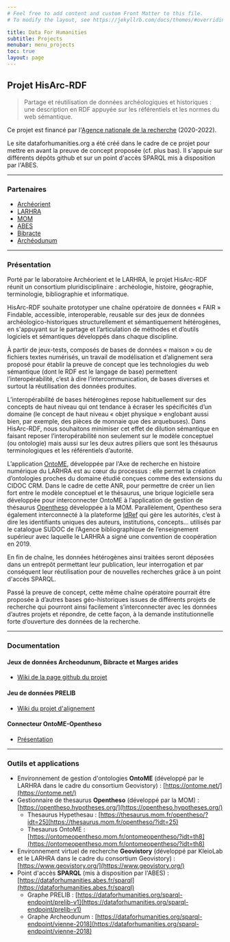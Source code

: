 ```yaml
---
# Feel free to add content and custom Front Matter to this file.
# To modify the layout, see https://jekyllrb.com/docs/themes/#overriding-theme-defaults

title: Data For Humanities
subtitle: Projects
menubar: menu_projects
toc: true
layout: page
---
```


## Projet HisArc-RDF

> Partage et réutilisation de données archéologiques et historiques : une description en RDF appuyée sur les référentiels et les normes du web sémantique.
 
Ce projet est financé par l'[Agence nationale de la recherche](https://anr.fr/fr/lanr/engagements/la-science-ouverte/les-projets-laureats-de-lappel-flash-science-ouverte/projet-hisarc-rdf/) (2020-2022).

Le site dataforhumanities.org a été créé dans le cadre de ce projet pour mettre en avant la preuve de concept proposée (cf. plus bas). Il s'appuie sur différents dépôts github et sur un point d'accès SPARQL mis à disposition par l'ABES.

----------------

### Partenaires

- [Archéorient](https://www.archeorient.mom.fr/)
- [LARHRA](https://larhra.ish-lyon.cnrs.fr/)
- [MOM](https://www.mom.fr/)
- [ABES](https://www.abes.fr/)
- [Bibracte](https://www.bibracte.fr)
- [Archéodunum](https://www.archeodunum.com)

----------------

### Présentation

Porté par le laboratoire Archéorient et le LARHRA, le projet HisArc-RDF réunit un consortium pluridisciplinaire : archéologie, histoire, géographie, terminologie, bibliographie et informatique.

HisArc-RDF souhaite prototyper une chaîne opératoire de données « FAIR » Findable, accessible, interoperable, reusable sur des jeux de données archéologico-historiques structurellement et sémantiquement hétérogènes, en s'appuyant sur le partage et l’articulation de méthodes et d’outils logiciels et sémantiques développés dans chaque discipline. 

À partir de jeux-tests, composés de bases de données « maison » ou de fichiers textes numérisés, un travail de modélisation et d’alignement sera proposé pour établir la preuve de concept que les technologies du web sémantique (dont le RDF est le langage de base) permettent l’interopérabilité, c’est à dire l’intercommunication, de bases diverses et surtout la réutilisation des données produites.

L’interopérabilité de bases hétérogènes repose habituellement sur des concepts de haut niveau qui ont tendance à écraser les spécificités d’un domaine (le concept de haut niveau « objet physique » englobant aussi bien, par exemple, des pièces de monnaie que des arquebuses). Dans HisArc-RDF, nous souhaitons minimiser cet effet de dilution sémantique en faisant reposer l’interopérabilité non seulement sur le modèle conceptuel (ou ontologie) mais aussi sur les deux autres piliers que sont les thésaurus terminologiques et les référentiels d’autorité.

L’application [OntoME](https://ontome.net), développée par l'Axe de recherche en histoire numérique du LARHRA est au cœur du processus : elle permet la création d’ontologies proches du domaine étudié conçues comme des extensions du CIDOC CRM. Dans le cadre de cette ANR, pour permettre de créer un lien fort entre le modèle conceptuel et le thésaurus, une brique logicielle sera développée pour interconnecter OntoME à l’application de gestion de thésaurus [Opentheso](https://opentheso.hypotheses.org/) développée à la MOM. Parallèlement, Opentheso sera également interconnecté à la plateforme [IdRef](https://idref.fr) qui gère les autorités, c’est à dire les identifiants uniques des auteurs, institutions, concepts... utilisés par le catalogue SUDOC de l’Agence bibliographique de l’enseignement supérieur avec laquelle le LARHRA a signé une convention de coopération en 2019.

En fin de chaîne, les données hétérogènes ainsi traitées seront déposées dans un entrepôt permettant leur publication, leur interrogation et par conséquent leur réutilisation pour de nouvelles recherches grâce à un point d'accès SPARQL. 

Passé la preuve de concept, cette même chaîne opératoire pourrait être proposée à d’autres bases géo-historiques issues de différents projets de recherche qui pourront ainsi facilement s’interconnecter avec les données d’autres projets et répondre, de cette façon, à la demande institutionnelle forte d’ouverture des données de la recherche.

----------------

### Documentation

#### Jeux de données Archeodunum, Bibracte et Marges arides
- [Wiki de la page github du projet](https://github.com/Semantic-Data-for-Humanities/HisArc-RDF/wiki)

#### Jeu de données PRELIB
- [Wiki du projet d'alignement](https://github.com/Semantic-Data-for-Humanities/prelib-to-rdf/wiki)

#### Connecteur OntoME-Opentheso
- [Présentation](https://github.com/Semantic-Data-for-Humanities/HisArc-RDF/blob/main/OntoME_Opentheso_Connection_202301.pdf)

----------------

### Outils et applications

- Environnement de gestion d'ontologies **OntoME** (développé par le LARHRA dans le cadre du consortium Geovistory) : [https://ontome.net/](https://ontome.net/)
- Gestionnaire de thesaurus **Opentheso** (développé par la MOM) : [https://opentheso.hypotheses.org/](https://opentheso.hypotheses.org/)
  - Thesaurus Hypethesau : [https://thesaurus.mom.fr/opentheso/?idt=25](https://thesaurus.mom.fr/opentheso/?idt=25)
  - Thesaurus OntoME : [https://ontomeopentheso.mom.fr/ontomeopentheso/?idt=th8](https://ontomeopentheso.mom.fr/ontomeopentheso/?idt=th8)
- Environnement virtuel de recherche **Geovistory** (développé par KleioLab et le LARHRA dans le cadre du consortium Geovistory) : [https://www.geovistory.org/](https://www.geovistory.org/)
- Point d'accès **SPARQL** (mis à disposition par l'ABES) : [https://dataforhumanities.abes.fr/sparql](https://dataforhumanities.abes.fr/sparql)
  - Graphe PRELIB : [https://dataforhumanities.org/sparql-endpoint/prelib-v1](https://dataforhumanities.org/sparql-endpoint/prelib-v1)
  - Graphe Archeodunum : [https://dataforhumanities.org/sparql-endpoint/vienne-2018](https://dataforhumanities.org/sparql-endpoint/vienne-2018)
